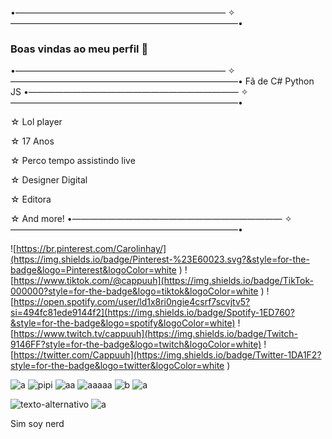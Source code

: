 
•———————————————————————— ✧ ——————————————————————————•


### Boas vindas ao meu perfil 🌺

•———————————————————————— ✧ ——————————————————————————•
Fã de C#
Python
JS 
•———————————————————————— ✧ ——————————————————————————•

☆ Lol player

☆ 17 Anos

☆ Perco tempo assistindo live

☆ Designer Digital

☆ Editora 

☆ And more!
•———————————————————————— ✧ ——————————————————————————•

![https://br.pinterest.com/Carolinhay/](https://img.shields.io/badge/Pinterest-%23E60023.svg?&style=for-the-badge&logo=Pinterest&logoColor=white
) 
![https://www.tiktok.com/@cappuuh](https://img.shields.io/badge/TikTok-000000?style=for-the-badge&logo=tiktok&logoColor=white
) 
![https://open.spotify.com/user/ld1x8ri0ngie4csrf7scvjtv5?si=494fc81ede9144f2](https://img.shields.io/badge/Spotify-1ED760?&style=for-the-badge&logo=spotify&logoColor=white)
![https://www.twitch.tv/cappuuh](https://img.shields.io/badge/Twitch-9146FF?style=for-the-badge&logo=twitch&logoColor=white) 
![https://twitter.com/Cappuuh](https://img.shields.io/badge/Twitter-1DA1F2?style=for-the-badge&logo=twitter&logoColor=white
)

![a](https://img.shields.io/badge/Riot_Games-D32936?style=for-the-badge&logo=riot-games&logoColor=white)
![pipi](https://img.shields.io/badge/Steam-000000?style=for-the-badge&logo=steam&logoColor=white)
![aa](https://img.shields.io/badge/Valorant-fa4454?style=for-the-badge&logo=valorant&logoColor=white)
![aaaaa](https://img.shields.io/badge/Nintendo_3DS-D12228?style=for-the-badge&logo=nintendo-3ds&logoColor=white)
![b](https://img.shields.io/badge/Counter_Strike-000000?style=for-the-badge&logo=counter-strike&logoColor=white)
![a](https://media.discordapp.net/attachments/734728994842345545/1103746874793529424/37_Sem_Titulo_20230221174551.png)


![texto-alternativo](https://images-wixmp-ed30a86b8c4ca887773594c2.wixmp.com/f/f329dc31-63d5-4ef9-b942-a0133dceb841/de3y9ky-16f6be86-3108-46c8-98c9-1a9e24a60779.png/v1/fill/w_1280,h_427/header__ahri_spiritblossom_by_ihunter013_de3y9ky-fullview.png?token=eyJ0eXAiOiJKV1QiLCJhbGciOiJIUzI1NiJ9.eyJzdWIiOiJ1cm46YXBwOjdlMGQxODg5ODIyNjQzNzNhNWYwZDQxNWVhMGQyNmUwIiwiaXNzIjoidXJuOmFwcDo3ZTBkMTg4OTgyMjY0MzczYTVmMGQ0MTVlYTBkMjZlMCIsIm9iaiI6W1t7ImhlaWdodCI6Ijw9NDI3IiwicGF0aCI6IlwvZlwvZjMyOWRjMzEtNjNkNS00ZWY5LWI5NDItYTAxMzNkY2ViODQxXC9kZTN5OWt5LTE2ZjZiZTg2LTMxMDgtNDZjOC05OGM5LTFhOWUyNGE2MDc3OS5wbmciLCJ3aWR0aCI6Ijw9MTI4MCJ9XV0sImF1ZCI6WyJ1cm46c2VydmljZTppbWFnZS5vcGVyYXRpb25zIl19.gHrBru4spTiSn17pU5BO7fp9efOg1-K-0QdSQ1cN_mM)
![a](https://media.discordapp.net/attachments/734728994842345545/1104570435422666842/314_sin_titulo_20230402031225.png?width=960&height=87)


Sim soy nerd






